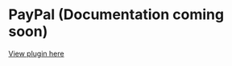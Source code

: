 # PayPal (Documentation coming soon)
[View plugin here](https://github.com/medusajs/medusa/tree/master/packages/medusa-payment-paypal)